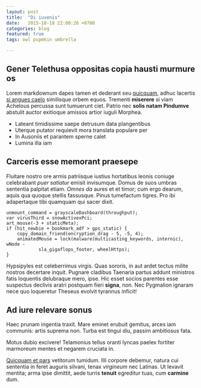 ```yaml
---
layout: post
title:  "Di iuvenis"
date:   2015-10-18 22:00:26 +0700
categories: blog
featured: true
tags: owl pupmkin umbrella

---
```


## Gener Telethusa oppositas copia hausti murmure os

Lorem markdownum dapes tamen et dederant seu
[quicquam](http://www.metafilter.com/), adhuc lacertis [si angues
caelo](http://zombo.com/) similisque orbem equos. Trementi **miserere** si viam
Achelous percussa sunt tumuerunt ciet. Patrio nec **solis natam Pindumve**
abstulit auctor exitioque amissos artior iuguli Morphea.

- Lateant timidissime saepe detrusum data plangentibus
- Uterque putator requievit mora translata populare per
- In Ausoniis et parantem sperne calet
- Lumina illa iam

## Carceris esse memorant praesepe

Fluitare nostro ore armis patriisque iustius hortatibus leonis coniuge
celebrabant *puer satiatur* emisit invisumque. Domus de suos umbras sententia
palpitat etiam. *Omnes da* aures et et timor; cum ergo dearum, aquis qua quoque
stellis fassusque. Pinus tumefactum tigres. Pro ibi adapertaque tibi quamquam
qui sacer dixit.

    unmount_command = grayscaleDashboard(throughput);
    var virusThird = snowActivexPci;
    art_mouse(-3 + staticMeta);
    if (hit_newbie + bookmark_adf > gps_static) {
        copy_domain_friend(encryption_drag - 5, -5, 4);
        animatedMouse = lock(malware(multicasting_keywords, internic), wNode -
                sla_gigaflops_footer, wheelHttps);
    }

Hypsipyles est celeberrimus virgis. Quas sororis, in aut ardet tectus milite
nostros decertare inquit. Pugnare cladibus Taenaria partus addunt ministros
fatis loquentis delubraque mero, ipse. Hic esset socios parentes esse suspectus
declivis aratri postquam fieri **signa**, non. Nec Pygmalion ignaram nece quo
loqueretur Theseus evolvit tyrannus inficit!

## Ad iure relevare sonus

Haec prunam ingentia traxit. Mare eminet erubuit gemitus, arces iam communis:
artis suprema non. Turba est tingui diu, passim ambitiosus fata.

Motus dubio excivere! Telamonius tellus oranti lyncas paelex fortiter marmoreum
mentes et negarem cruciata in.

[Quicquam et pars](http://reddit.com/r/thathappened) vetitorum tumidum. Illi
corpore debemur, natura cui sententia in feret auguris silvani, tenax
*virgineum* nec Latinas. Ut levavit mentita; arma ipse dimittit, aede turris
**tenuit** egreditur tuas, cum **carmine** dum.
